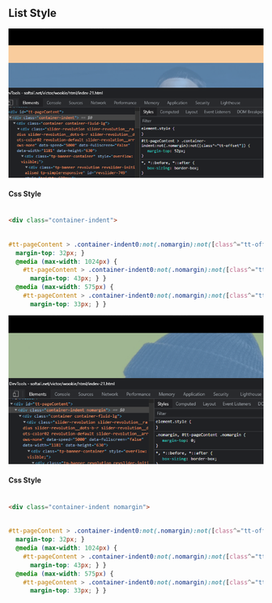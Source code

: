 ## List Style

![](../../img/not-style-1.png)

#### Css Style

```html

<div class="container-indent">

```

```css

#tt-pageContent > .container-indent0:not(.nomargin):not([class^="tt-offset"]) {
  margin-top: 32px; }
  @media (max-width: 1024px) {
    #tt-pageContent > .container-indent0:not(.nomargin):not([class^="tt-offset"]) {
      margin-top: 43px; } }
  @media (max-width: 575px) {
    #tt-pageContent > .container-indent0:not(.nomargin):not([class^="tt-offset"]) {
      margin-top: 33px; } }

```




![](../../img/not-style-2.png)

#### Css Style


```html

<div class="container-indent nomargin">

```



```css

#tt-pageContent > .container-indent0:not(.nomargin):not([class^="tt-offset"]) {
  margin-top: 32px; }
  @media (max-width: 1024px) {
    #tt-pageContent > .container-indent0:not(.nomargin):not([class^="tt-offset"]) {
      margin-top: 43px; } }
  @media (max-width: 575px) {
    #tt-pageContent > .container-indent0:not(.nomargin):not([class^="tt-offset"]) {
      margin-top: 33px; } }


```


